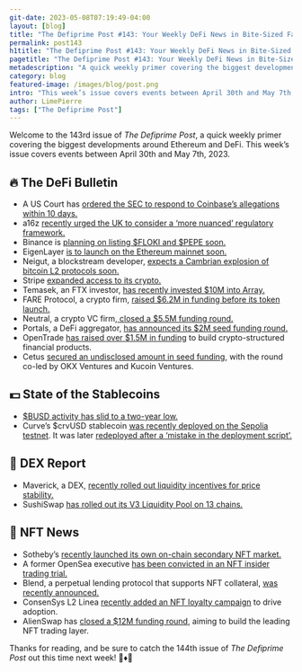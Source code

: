 ```yaml
---
git-date: 2023-05-08T07:19:49-04:00
layout: [blog]
title: "The Defiprime Post #143: Your Weekly DeFi News in Bite-Sized Fashion"
permalink: post143
h1title: "The Defiprime Post #143: Your Weekly DeFi News in Bite-Sized Fashion"
pagetitle: "The Defiprime Post #143: Your Weekly DeFi News in Bite-Sized Fashion"
metadescription: "A quick weekly primer covering the biggest developments around Ethereum and DeFi. This week’s issue covers events between April 30th and May 7th, 2023"
category: blog
featured-image: /images/blog/post.png
intro: "This week’s issue covers events between April 30th and May 7th, 2023"
author: LimePierre
tags: ["The Defiprime Post"]
---
```


Welcome to the 143rd issue of _The Defiprime Post_, a quick weekly primer covering the biggest developments around Ethereum and DeFi. This week’s issue covers events between April 30th and May 7th, 2023.


## 🔥 The DeFi Bulletin

* A US Court has [ordered the SEC to respond to Coinbase’s allegations within 10 days.](https://www.coindesk.com/business/2023/05/04/us-court-orders-sec-to-respond-to-coinbase-allegations-within-10-days/)
* a16z [recently urged the UK to consider a ‘more nuanced’ regulatory framework.](https://www.theblock.co/post/228970/a16z-crypto-uk-regulation)
* Binance is [planning on listing $FLOKI and $PEPE soon.](https://www.binance.com/en/support/announcement/binance-will-list-floki-floki-and-pepe-pepe-in-the-innovation-zone-f68a3bc6eb014ed9bacf1d6c71dc1134)
* EigenLayer [is to launch on the Ethereum mainnet soon.](https://www.blog.eigenlayer.xyz/eigenlayer-mainnet-launch-benefits-of-early-restaking-2/)
* Neigut, a blockstream developer, [expects a Cambrian explosion of bitcoin L2 protocols soon.](https://www.coindesk.com/tech/2023/05/03/blockstream-developer-neigut-expects-cambrian-explosion-of-bitcoin-layer-2-protocols/)
* Stripe [expanded access to its crypto.](https://stripe.com/newsroom/news/fiat-to-crypto-onramp)
* Temasek, an FTX investor, [has recently invested $10M into Array.](https://cointelegraph.com/news/ftx-investor-temasek-pours-10m-in-algorithmic-currency-system-array)
* FARE Protocol, a crypto firm, [raised $6.2M in funding before its token launch.](https://www.coindesk.com/business/2023/05/01/crypto-firm-fare-protocol-raises-62m-ahead-of-token-launch/)
* Neutral, a crypto VC firm,[ closed a $5.5M funding round.](https://www.coindesk.com/business/2023/05/03/new-crypto-vc-firm-credibly-neutral-raises-55m/?utm_medium=social&utm_term=organic&utm_content=editorial&utm_source=twitter&utm_campaign=coindesk_main&s=35)
* Portals, a DeFi aggregator, [has announced its $2M seed funding round.](https://chainwire.org/2023/05/03/portals-the-game-changing-defi-aggregator-secures-2m-in-seed-funding-spearheaded-by-lightshift-capital/)
* OpenTrade [has raised over $1.5M in funding](https://www.coindesk.com/business/2023/05/04/opentrade-raises-over-15m-for-crypto-structured-financial-products/) to build crypto-structured financial products.
* Cetus [secured an undisclosed amount in seed funding](https://medium.com/@CetusProtocol/cetus-completed-its-seed-round-fundraising-with-okx-ventures-and-kucoin-ventures-as-lead-investors-5a751184dcc4), with the round co-led by OKX Ventures and Kucoin Ventures.


## 💵 State of the Stablecoins

* [$BUSD activity has slid to a two-year low.](https://www.theblock.co/post/229172/binance-usd-activity-slides)
* Curve’s $crvUSD stablecoin [was recently deployed on the Sepolia testnet](https://www.theblock.co/post/229039/curve-finances-crvusd-stablecoin-deployed-on-sepolia-testnet-ahead-of-ethereum-mainnet-launch). It was later [redeployed after a ‘mistake in the deployment script’.](https://www.theblock.co/post/229469/curve-redeploys-crvusd-stablecoin-ethereum-mistake)


## 💱 DEX Report

* Maverick, a DEX, [recently rolled out liquidity incentives for price stability.](https://www.coindesk.com/tech/2023/05/02/decentralized-exchange-maverick-rolls-out-liquidity-incentives-for-price-stability/)
* SushiSwap [has rolled out its V3 Liquidity Pool on 13 chains.](https://www.coindesk.com/business/2023/05/04/decentralized-exchange-sushiswap-rolls-out-v3-liquidity-pool-on-13-chains/)


## 💎 NFT News

* Sotheby’s [recently launched its own on-chain secondary NFT market.](https://www.coindesk.com/web3/2023/05/01/sothebys-launches-on-chain-secondary-nft-marketplace/)
* A former OpenSea executive [has been convicted in an NFT insider trading trial.](https://www.theblock.co/post/229386/jury-convicts-former-opensea-product-head-after-nft-insider-trading-trial)
* Blend, a perpetual lending protocol that supports NFT collateral, [was recently announced.](https://www.paradigm.xyz/2023/05/blend)
* ConsenSys L2 Linea [recently added an NFT loyalty campaign](https://www.theblock.co/post/229087/consensyss-layer-2-linea) to drive adoption.
* AlienSwap has [closed a $12M funding round](https://medium.com/@AlienSwap_NFT/alienswap-raises-12-million-to-build-the-leading-nft-trading-layer-638e30e3e1ad), aiming to build the leading NFT trading layer.

Thanks for reading, and be sure to catch the 144th issue of _The Defiprime Post_ out this time next week! 👋♦️👋